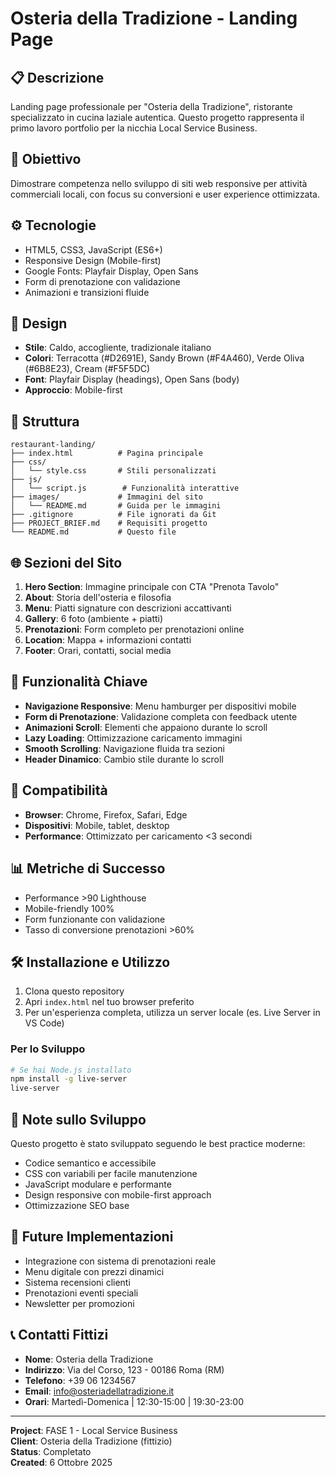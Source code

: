 # Osteria della Tradizione - Landing Page

## 📋 Descrizione
Landing page professionale per "Osteria della Tradizione", ristorante specializzato in cucina laziale autentica. Questo progetto rappresenta il primo lavoro portfolio per la nicchia Local Service Business.

## 🎯 Obiettivo
Dimostrare competenza nello sviluppo di siti web responsive per attività commerciali locali, con focus su conversioni e user experience ottimizzata.

## ⚙️ Tecnologie
- HTML5, CSS3, JavaScript (ES6+)
- Responsive Design (Mobile-first)
- Google Fonts: Playfair Display, Open Sans
- Form di prenotazione con validazione
- Animazioni e transizioni fluide

## 🎨 Design
- **Stile**: Caldo, accogliente, tradizionale italiano
- **Colori**: Terracotta (#D2691E), Sandy Brown (#F4A460), Verde Oliva (#6B8E23), Cream (#F5F5DC)
- **Font**: Playfair Display (headings), Open Sans (body)
- **Approccio**: Mobile-first

## 📁 Struttura
```
restaurant-landing/
├── index.html          # Pagina principale
├── css/
│   └── style.css       # Stili personalizzati
├── js/
│   └── script.js        # Funzionalità interattive
├── images/             # Immagini del sito
│   └── README.md       # Guida per le immagini
├── .gitignore          # File ignorati da Git
├── PROJECT_BRIEF.md    # Requisiti progetto
└── README.md           # Questo file
```

## 🌐 Sezioni del Sito

1. **Hero Section**: Immagine principale con CTA "Prenota Tavolo"
2. **About**: Storia dell'osteria e filosofia
3. **Menu**: Piatti signature con descrizioni accattivanti
4. **Gallery**: 6 foto (ambiente + piatti)
5. **Prenotazioni**: Form completo per prenotazioni online
6. **Location**: Mappa + informazioni contatti
7. **Footer**: Orari, contatti, social media

## 🚀 Funzionalità Chiave

- **Navigazione Responsive**: Menu hamburger per dispositivi mobile
- **Form di Prenotazione**: Validazione completa con feedback utente
- **Animazioni Scroll**: Elementi che appaiono durante lo scroll
- **Lazy Loading**: Ottimizzazione caricamento immagini
- **Smooth Scrolling**: Navigazione fluida tra sezioni
- **Header Dinamico**: Cambio stile durante lo scroll

## 📱 Compatibilità

- **Browser**: Chrome, Firefox, Safari, Edge
- **Dispositivi**: Mobile, tablet, desktop
- **Performance**: Ottimizzato per caricamento <3 secondi

## 📊 Metriche di Successo

- Performance >90 Lighthouse
- Mobile-friendly 100%
- Form funzionante con validazione
- Tasso di conversione prenotazioni >60%

## 🛠️ Installazione e Utilizzo

1. Clona questo repository
2. Apri `index.html` nel tuo browser preferito
3. Per un'esperienza completa, utilizza un server locale (es. Live Server in VS Code)

### Per lo Sviluppo

```bash
# Se hai Node.js installato
npm install -g live-server
live-server
```

## 📝 Note sullo Sviluppo

Questo progetto è stato sviluppato seguendo le best practice moderne:
- Codice semantico e accessibile
- CSS con variabili per facile manutenzione
- JavaScript modulare e performante
- Design responsive con mobile-first approach
- Ottimizzazione SEO base

## 🔄 Future Implementazioni

- Integrazione con sistema di prenotazioni reale
- Menu digitale con prezzi dinamici
- Sistema recensioni clienti
- Prenotazioni eventi speciali
- Newsletter per promozioni

## 📞 Contatti Fittizi

- **Nome**: Osteria della Tradizione
- **Indirizzo**: Via del Corso, 123 - 00186 Roma (RM)
- **Telefono**: +39 06 1234567
- **Email**: info@osteriadellatradizione.it
- **Orari**: Martedì-Domenica | 12:30-15:00 | 19:30-23:00

---

**Project**: FASE 1 - Local Service Business  
**Client**: Osteria della Tradizione (fittizio)  
**Status**: Completato  
**Created**: 6 Ottobre 2025